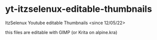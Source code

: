 # yt-itzselenux-editable-thumbnails
ItzSelenux Youtube editable Thumbnails &lt;since 12/05/22>

this files are editable with GIMP  (or Krita on alpine.kra)
